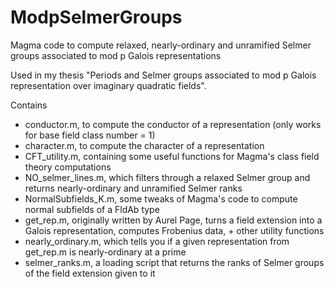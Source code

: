 # ModpSelmerGroups
Magma code to compute relaxed, nearly-ordinary and unramified Selmer groups associated to mod p Galois representations

Used in my thesis "Periods and Selmer groups associated to mod p Galois representation over imaginary quadratic fields".

Contains

 + conductor.m, to compute the conductor of a representation (only works for base field class number = 1)
 + character.m, to compute the character of a representation 
 + CFT_utility.m, containing some useful functions for Magma's class field theory computations 
 + NO_selmer_lines.m, which filters through a relaxed Selmer group and returns nearly-ordinary and unramified Selmer ranks 
 + NormalSubfields_K.m, some tweaks of Magma's code to compute normal subfields of a FldAb type 
 + get_rep.m, originally written by Aurel Page, turns a field extension into a Galois representation, computes Frobenius data, + other utility functions 
 + nearly_ordinary.m, which tells you if a given representation from get_rep.m is nearly-ordinary at a prime 
 + selmer_ranks.m, a loading script that returns the ranks of Selmer groups of the field extension given to it
